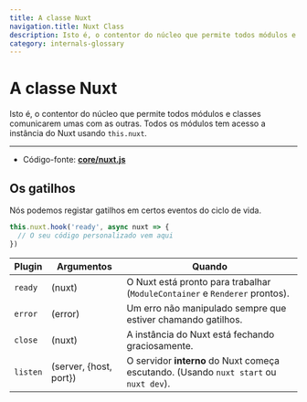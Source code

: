 ```yaml
---
title: A classe Nuxt
navigation.title: Nuxt Class
description: Isto é, o contentor do núcleo que permite todos módulos e classes comunicarem umas com as outras. Todos os módulos tem acesso a instância do Nuxt usando this.nuxt.
category: internals-glossary
---
```

# A classe Nuxt

Isto é, o contentor do núcleo que permite todos módulos e classes comunicarem umas com as outras. Todos os módulos tem acesso a instância do Nuxt usando `this.nuxt`.

---

- Código-fonte: **[core/nuxt.js](https://github.com/nuxt/nuxt/blob/2.x-dev/packages/core/src/nuxt.js)**

## Os gatilhos

Nós podemos registar gatilhos em certos eventos do ciclo de vida.

```js
this.nuxt.hook('ready', async nuxt => {
  // O seu código personalizado vem aqui
})
```

| Plugin   | Argumentos             | Quando                                                                      |
| -------- | ---------------------- | --------------------------------------------------------------------------- |
| `ready`  | (nuxt)                 | O Nuxt está pronto para trabalhar (`ModuleContainer` e `Renderer` prontos). |
| `error`  | (error)                | Um erro não manipulado sempre que estiver chamando gatilhos.                |
| `close`  | (nuxt)                 | A instância do Nuxt está fechando graciosamente.                            |
| `listen` | (server, {host, port}) | O servidor **interno** do Nuxt começa escutando. (Usando `nuxt start` ou `nuxt dev`). |
